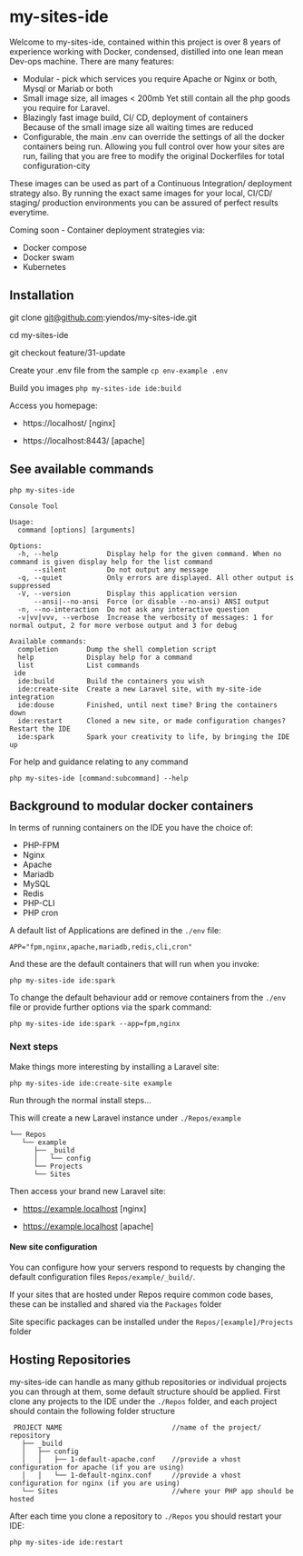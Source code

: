 # my-sites-ide 

Welcome to my-sites-ide, contained within this project is over 8 years of experience working with Docker, condensed, distilled into one lean mean Dev-ops machine. There are many features: 

* Modular - pick which services you require 
Apache or Nginx or both, Mysql or Mariab or both 
* Small image size, all images < 200mb
Yet still contain all the php goods you require for Laravel. 
* Blazingly fast image build, CI/ CD, deployment of containers  
Because of the small image size all waiting times are reduced
* Configurable, the main .env can override the settings of all the docker containers being run. Allowing you full control over how your sites are run, failing that you are free to modify the original Dockerfiles for total configuration-city 

These images can be used as part of a Continuous Integration/ deployment strategy also. By running the exact same images for your local, CI/CD/ staging/ production environments you can be assured of perfect results everytime. 

Coming soon - Container deployment strategies via: 

* Docker compose 
* Docker swam 
* Kubernetes

## Installation 

git clone git@github.com:yiendos/my-sites-ide.git 

cd my-sites-ide

git checkout feature/31-update 

Create your .env file from the sample `cp env-example .env` 

Build you images `php my-sites-ide ide:build` 

Access you homepage: 

* https://localhost/ [nginx]

* https://localhost:8443/ [apache]

## See available commands 

`php my-sites-ide` 

```
Console Tool

Usage:
  command [options] [arguments]

Options:
  -h, --help            Display help for the given command. When no command is given display help for the list command
      --silent          Do not output any message
  -q, --quiet           Only errors are displayed. All other output is suppressed
  -V, --version         Display this application version
      --ansi|--no-ansi  Force (or disable --no-ansi) ANSI output
  -n, --no-interaction  Do not ask any interactive question
  -v|vv|vvv, --verbose  Increase the verbosity of messages: 1 for normal output, 2 for more verbose output and 3 for debug

Available commands:
  completion       Dump the shell completion script
  help             Display help for a command
  list             List commands
 ide
  ide:build        Build the containers you wish
  ide:create-site  Create a new Laravel site, with my-site-ide integration
  ide:douse        Finished, until next time? Bring the containers down
  ide:restart      Cloned a new site, or made configuration changes? Restart the IDE
  ide:spark        Spark your creativity to life, by bringing the IDE up
```

For help and guidance relating to any command 

`php my-sites-ide [command:subcommand] --help` 

## Background to modular docker containers

In terms of running containers on the IDE you have the choice of: 

* PHP-FPM 
* Nginx 
* Apache 
* Mariadb 
* MySQL
* Redis 
* PHP-CLI 
* PHP cron

A default list of Applications are defined in the `./env` file: 

`APP="fpm,nginx,apache,mariadb,redis,cli,cron"`

And these are the default containers that will run when you invoke: 

`php my-sites-ide ide:spark` 

To change the default behaviour add or remove containers from the `./env` file or provide further options via the spark command: 

`php my-sites-ide ide:spark --app=fpm,nginx`

### Next steps 

Make things more interesting by installing a Laravel site: 

`php my-sites-ide ide:create-site example`

Run through the normal install steps...

This will create a new Laravel instance under `./Repos/example`

```
└── Repos
   └── example
      ├── _build
      │   └── config
      └── Projects
      └── Sites
```

Then access your brand new Laravel site: 

* https://example.localhost [nginx]

* https://example.localhost [apache]

#### New site configuration 

You can configure how your servers respond to requests by changing the default configuration files `Repos/example/_build/`. 

If your sites that are hosted under Repos require common code bases, these can be installed and shared via the `Packages` folder

Site specific packages can be installed under the `Repos/[example]/Projects` folder 

## Hosting Repositories 

my-sites-ide can handle as many github repositories or individual projects you can through at them, some default structure should be applied. First clone any projects to the IDE under the `./Repos` folder, and each project should contain the following folder structure 

```
 PROJECT NAME                           //name of the project/ repository
   ├── _build
   │   ├── config
   │   │   ├── 1-default-apache.conf    //provide a vhost configuration for apache (if you are using)
   │   │   └── 1-default-nginx.conf     //provide a vhost configuration for nginx (if you are using)
   └── Sites                            //where your PHP app should be hosted 
``` 

After each time you clone a repository to `./Repos` you should restart your IDE: 

`php my-sites-ide ide:restart`